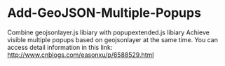 # Add-GeoJSON-Multiple-Popups

Combine geojsonlayer.js libiary with popupextended.js libiary
Achieve visible multiple popups based on geojsonlayer at the same time.
You can access detail information in this link: http://www.cnblogs.com/easonxu/p/6588529.html